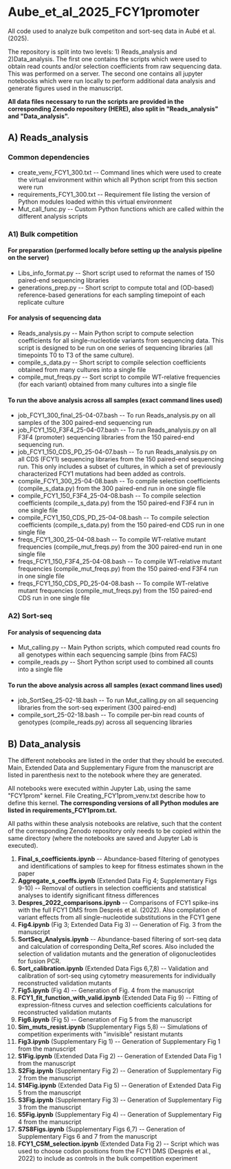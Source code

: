 # Aube_et_al_2025_FCY1promoter
All code used to analyze bulk competiton and sort-seq data in Aubé et al. (2025).

The repository is split into two levels: 1) Reads_analysis and 2)Data_analysis.
The first one contains the scripts which were used to obtain read counts and/or selection coefficients from raw sequencing data. This was performed on a server.
The second one contains all jupyter notebooks which were run locally to perform additional data analysis and generate figures used in the manuscript.

**All data files necessary to run the scripts are provided in the corresponding Zenodo repository (HERE), also split in "Reads_analysis" and "Data_analysis".**

## A) Reads_analysis

### Common dependencies
* create_venv_FCY1_300.txt -- Command lines which were used to create the virtual environment within which all Python script from this section were run
* requirements_FCY1_300.txt -- Requirement file listing the version of Python modules loaded within this virtual environment
* Mut_call_func.py -- Custom Python functions which are called within the different analysis scripts

### A1) Bulk competition

#### For preparation (performed locally before setting up the analysis pipeline on the server)
* Libs_info_format.py -- Short script used to reformat the names of 150 paired-end sequencing libraries
* generations_prep.py -- Short script to compute total and (OD-based) reference-based generations for each sampling timepoint of each replicate culture

#### For analysis of sequencing data
* Reads_analysis.py -- Main Python script to compute selection coefficients for all single-nucleotide variants from sequencing data. This script is designed to be run on one series of sequencing libraries (all timepoints T0 to T3 of the same culture).
* compile_s_data.py -- Short script to compile selection coefficients obtained from many cultures into a single file
* compile_mut_freqs.py -- Sort script to compile WT-relative frequencies (for each variant) obtained from many cultures into a single file

#### To run the above analysis across all samples (exact command lines used)
* job_FCY1_300_final_25-04-07.bash -- To run Reads_analysis.py on all samples of the 300 paired-end sequencing run
* job_FCY1_150_F3F4_25-04-07.bash -- To run Reads_analysis.py on all F3F4 (promoter) sequencing libraries from the 150 paired-end sequencing run.
* job_FCY1_150_CDS_PD_25-04-07.bash -- To run Reads_analysis.py on all CDS (FCY1) sequencing libraries from the 150 paired-end sequencing run. This only includes a subset of cultures, in which a set of previously characterized FCY1 mutations had been added as controls.
* compile_FCY1_300_25-04-08.bash -- To compile selection coefficients (compile_s_data.py) from the 300 paired-end run in one single file
* compile_FCY1_150_F3F4_25-04-08.bash -- To compile selection coefficients (compile_s_data.py) from the 150 paired-end F3F4 run in one single file 
* compile_FCY1_150_CDS_PD_25-04-08.bash -- To compile selection coefficients (compile_s_data.py) from the 150 paired-end CDS run in one single file
* freqs_FCY1_300_25-04-08.bash -- To compile WT-relative mutant frequencies (compile_mut_freqs.py) from the 300 paired-end run in one single file
* freqs_FCY1_150_F3F4_25-04-08.bash -- To compile WT-relative mutant frequencies (compile_mut_freqs.py) from the 150 paired-end F3F4 run in one single file
* freqs_FCY1_150_CDS_PD_25-04-08.bash -- To compile WT-relative mutant frequencies (compile_mut_freqs.py) from the 150 paired-end CDS run in one single file

### A2) Sort-seq

#### For analysis of sequencing data
* Mut_calling.py -- Main Python scripts, which computed read counts fro all genotypes within each sequencing sample (bins from FACS)
* compile_reads.py -- Short Python script used to combined all counts into a single file

#### To run the above analysis across all samples (exact command lines used)
* job_SortSeq_25-02-18.bash -- To run Mut_calling.py on all sequencing libraries from the sort-seq experiment (300 paired-end)
* compile_sort_25-02-18.bash -- To compile per-bin read counts of genotypes (compile_reads.py) across all sequencing libraries

## B) Data_analysis
The different notebooks are listed in the order that they should be executed. Main, Extended Data and Supplementary Figure from the manuscript are listed in parenthesis next to the notebook where they are generated.

All notebooks were executed within Jupyter Lab, using the same "FCY1prom" kernel. File Creating_FCY1prom_venv.txt describe how to define this kernel. **The corresponding versions of all Python modules are listed in requirements_FCY1prom.txt.**

All paths within these analysis notebooks are relative, such that the content of the corresponding Zenodo repository only needs to be copied within the same directory (where the notebooks are saved and Jupyter Lab is executed).

1. **Final_s_coefficients.ipynb** -- Abundance-based filtering of genotypes and identifications of samples to keep for fitness estimates shown in the paper
2. **Aggregate_s_coeffs.ipynb** (Extended Data Fig 4; Supplementary Figs 9-10) -- Removal of outliers in selection coefficients and statistical analyses to identify significant fitness differences
3. **Despres_2022_comparisons.ipynb** -- Comparisons of FCY1 spike-ins with the full FCY1 DMS from Després et al. (2022). Also compilation of variant effects from all single-nucleotide substitutions in the FCY1 gene
4. **Fig4.ipynb** (Fig 3; Extended Data Fig 3) -- Generation of Fig. 3 from the manuscript
5. **SortSeq_Analysis.ipynb** -- Abundance-based filtering of sort-seq data and calculation of corresponding Delta_Ref scores. Also included the selection of validation mutants and the generation of oligonucleotides for fusion PCR.
6. **Sort_calibration.ipynb** (Extended Data Figs 6,7,8) -- Validation and calibration of sort-seq using cytometry measurements for individually reconstructed validation mutants
7. **Fig5.ipynb** (Fig 4) -- Generation of Fig. 4 from the manuscript
8. **FCY1_fit_function_with_valid.ipynb** (Extended Data Fig 9) -- Fitting of expression-fitness curves and selection coefficients calculations for reconstructed validation mutants
9. **Fig6.ipynb** (Fig 5) -- Generation of Fig 5 from the manuscript
10. **Sim_muts_resist.ipynb** (Supplementary Figs 5,8) -- Simulations of competition experiments with "invisible" resistant mutants
11. **Fig3.ipynb** (Supplementary Fig 1) -- Generation of Supplementary Fig 1 from the manuscript
12. **S1Fig.ipynb** (Extended Data Fig 2) -- Generation of Extended Data Fig 1 from the manuscript
13. **S2Fig.ipynb** (Supplementary Fig 2) -- Generation of Supplementary Fig 2 from the manuscript
14. **S14Fig.ipynb** (Extended Data Fig 5) -- Generation of Extended Data Fig 5 from the manuscript
15. **S3Fig.ipynb** (Supplementary Fig 3) -- Generation of Supplementary Fig 3 from the manuscript
16. **S5Fig.ipynb** (Supplementary Fig 4) -- Generation of Supplementary Fig 4 from the manuscript
17. **S7S8Figs.ipynb** (Supplementary Figs 6,7) -- Generation of Supplementary Figs 6 and 7 from the manuscript
18. **FCY1_CSM_selection.ipynb** (Extended Data Fig 2) -- Script which was used to choose codon positions from the FCY1 DMS (Després et al., 2022) to include as controls in the bulk competition experiment
